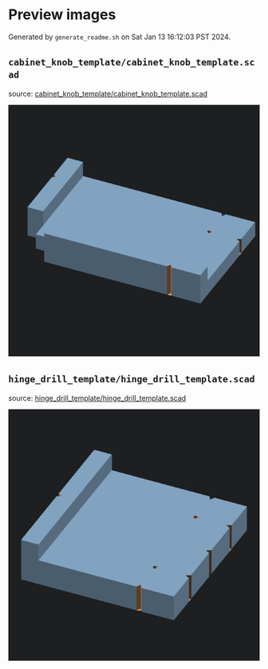 # Preview images

Generated by `generate_readme.sh` on Sat Jan 13 16:12:03 PST 2024.

## `cabinet_knob_template/cabinet_knob_template.scad`

source: [cabinet_knob_template/cabinet_knob_template.scad](cabinet_knob_template/cabinet_knob_template.scad)

![cabinet_knob_template](images/cabinet_knob_template.png "cabinet_knob_template")

## `hinge_drill_template/hinge_drill_template.scad`

source: [hinge_drill_template/hinge_drill_template.scad](hinge_drill_template/hinge_drill_template.scad)

![hinge_drill_template](images/hinge_drill_template.png "hinge_drill_template")

